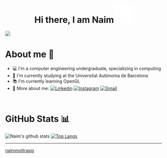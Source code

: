 <h1 align="center">Hi there, I am Naim<img src="https://github.com/Kathryn-Jie/Kathryn-Jie/blob/main/wave.gif" width="60px"/></h1>

![](https://komarev.com/ghpvc/?username=naimmoltrasio0107&color=brightgreen&label=🍨_Nice_To_Meet_U!_You+are+my+visitor+No.)
<br>
<h1>About me 🙋</h1>

- 💻 I'm a computer engineering undergraduate, specializing in computing
- 💚 I'm currently studying at the Universitat Autònoma de Barcelona
- 📚 I'm currently learning OpenGL
- 🤙 More about me: 
[![Linkedin](https://img.shields.io/badge/-Naim-blue?style=flat&logo=Linkedin&logoColor=white)](https://www.linkedin.com/in/naimmoltrasio/)
[![Instagram](https://img.shields.io/badge/-Naim-white?style=flat&logo=Instagram&logoColor=white&color=833AB4)](https://www.instagram.com/naimmoltrasio/)
[![Gmail](https://img.shields.io/badge/-Contact_me_via_Gmail-c14438?style=flat&logo=Gmail&logoColor=white&color=BB001B)](mailto:naim.moltrasio@gmail.com)

<br>
  
<h1>GitHub Stats 📊</h1>
 
![Naim's github stats](https://github-readme-stats.vercel.app/api?username=naimmoltrasio&show_icons=true&theme=dark) 
[![Top Langs](https://github-readme-stats.vercel.app/api/top-langs/?username=naimmoltrasio)](https://github.com/anuraghazra/github-readme-stats)

<hr>
  
[naimmoltrasio](https://github.com/naimmoltrasio)

